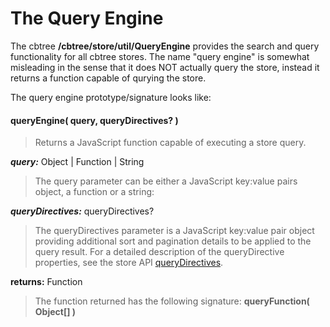 # The Query Engine

The cbtree **/cbtree/store/util/QueryEngine** provides the search and query functionality
for all cbtree stores. The name "query engine" is somewhat misleading in the sense that it
does NOT actually query the store, instead it returns a function capable of qurying the store.

The query engine prototype/signature looks like:

#### queryEngine( query, queryDirectives? )
> Returns a JavaScript function capable of executing a store query.

**_query:_** Object | Function | String
> The query parameter can be either a JavaScript key:value pairs object, a function or a string:

**_queryDirectives:_** queryDirectives?
> The queryDirectives parameter is a JavaScript key:value pair object providing additional sort
> and pagination details to be applied to the query result. For a detailed description of the
> queryDirective properties, see the store API [queryDirectives](wiki/Store-API#queryDirectives).

**returns:** Function
> The function returned has the following signature: **queryFunction( Object[] )**
